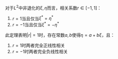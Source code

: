 对于$L^2$中非退化的$\xi, \eta$而言，相关系数$r\in[-1, 1]$：
1. $r = 1$当且仅当$\xi^*=\eta^*$
2. $r=-1$当且仅当$\xi^*=-\eta^*$

此定理表明$|r|=1$时，存在常数$a, b$使得$\eta = a + b\xi$，且：
1. $r=1$时两者完全正线性相关
2. $r=-1$时两者完全负线性相关